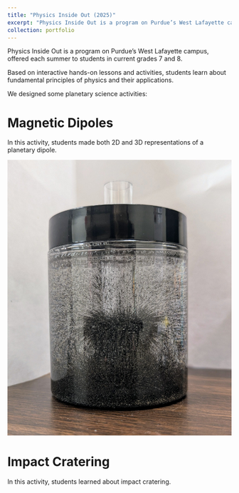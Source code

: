 ```yaml
---
title: "Physics Inside Out (2025)"
excerpt: "Physics Inside Out is a program on Purdue’s West Lafayette campus, offered each summer to students in current grades 7 and 8.<br/><img src='/images/pio-dipole.jpg' width='500'>"
collection: portfolio
---
```


Physics Inside Out is a program on Purdue’s West Lafayette campus, offered each summer to students in current grades 7 and 8.

Based on interactive hands-on lessons and activities, students learn about fundamental principles of physics and their applications.

We designed some planetary science activities:

Magnetic Dipoles
======
In this activity, students made both 2D and 3D representations of a planetary dipole.

![Iron filings in glycerin](/images/pio-dipole.jpg)


Impact Cratering
======
In this activity, students learned about impact cratering. 
